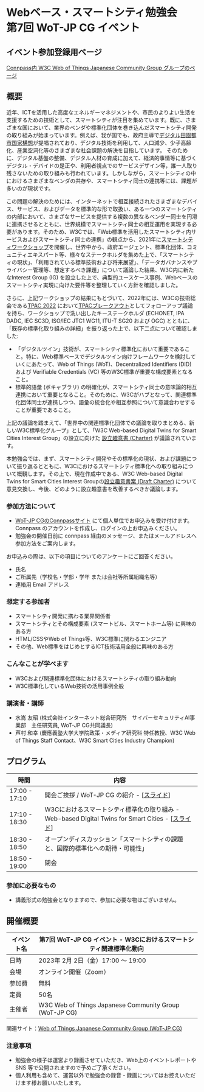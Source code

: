 # Webベース・スマートシティ勉強会<br/>第7回 WoT-JP CG イベント

## イベント参加登録用ページ

[Connpass内 W3C Web of Things Japanese Community Group グループのページ](https://wot-jp-cg.connpass.com/event/307891/)

## 概要

近年、ICTを活用した高度なエネルギーマネジメントや、市民のよりよい生活を支援するための技術として、スマートシティが注目を集めています。既に、さまざまな国において、業界のベンダや標準化団体を巻き込んだスマートシティ開発の取り組みが始まっています。例えば、我が国でも、政府主導で[デジタル田園都市国家構想](https://www.cas.go.jp/jp/seisaku/digitaldenen/index.html)が提唱されており、デジタル技術を利用して、人口減少、少子高齢化、産業空洞化等のさまざまな社会課題の解決を目指しています。
そのために、デジタル基盤の整備、デジタル人材の育成に加えて、経済的事情等に基づくデジタル・デバイドの是正や、利用者視点でのサービスデザイン等，誰一人取り残さないための取り組みも行われています。しかしながら，スマートシティの中におけるさまざまなベンダの共存や、スマートシティ同士の連携等には、課題が多いのが現状です。

この問題の解決のためには、インターネットで相互接続されたさまざまなデバイス、サービス、およびデータを標準的な形で取扱い、ある一つのスマートシティの内部において、さまざなサービスを提供する複数の異なるベンダー同士を円滑に連携させるとともに、世界規模でスマートシティ同士の相互運用を実現する必要があります。そのため、W3Cでは、「Web標準を活用したスマートシティ内サービスおよびスマートシティ同士の連携」の観点から、2021年に[スマートシティワークショップ](https://www.w3.org/2021/06/smartcities-workshop/report.html)を開催し、世界中から、政府エージェント、標準化団体、コミュニティエキスパート等、様々なステークホルダを集めた上で、「スマートシティの現状」、「利用されている標準技術および将来展望」、「データガバナンスやプライバシー管理等、想定するべき課題」について議論した結果、W3C内に新たなInterest Group (IG) を設立した上で、典型的ユースケース事例、Webベースのスマートシティ実現に向けた要件等を整理していく方針を確認しました。

さらに、上記ワークショップの結果にもとづいて、2022年には、W3Cの技術総会である[TPAC 2022](https://www.w3.org/2022/09/TPAC/) において[TPACブレークアウト](https://www.w3.org/2022/09/14-smartcities-minutes.html)としてフォローアップ議論を持ち、ワークショップで洗い出したキーステークホルダ (ECHONET, IPA DADC, IEC SC3D, ISO/IEC JTC1 WG11, ITU-T SG20 および OGC) とともに、「既存の標準化取り組みの詳細」を振り返った上で、以下二点について確認しました:
* 「デジタルツイン」技術が、スマートシティ標準化において重要であること。特に、Web標準ベースでデジタルツイン向けフレームワークを検討していくにあたって、Web of Things (WoT)、Decentralized Identifiers (DID) および Verifiable Credentials (VC) 等のW3C標準が重要な構成要素となること。
* 標準的語彙 (ボキャブラリ) の明確化が、スマートシティ同士の意味論的相互連携において重要となること。そのために、W3Cがハブとなって、関連標準化団体同士が連携しつつ、語彙の統合化や相互参照について意識合わせすることが重要であること。

上記の議論を踏まえて、「世界中の関連標準化団体での議論を取りまとめる、新しいW3C標準化グループ」として、「W3C Web-based Digital Twins for Smart Cities Interest Group」の設立に向けた [設立趣意書 (Charter)](https://w3c.github.io/smartcities-workshop/draft-charter/index.html) が議論されています。

本勉強会では、まず、スマートシティ開発やその標準化の現状、および課題について振り返るとともに、W3Cにおけるスマートシティ標準化への取り組みについて概観します。その上で、現在作成中である、W3C Web-based Digital Twins for Smart Cities Interest Groupの[設立趣意書案 (Draft Charter)](https://w3c.github.io/smartcities-workshop/draft-charter/index.html) について意見交換し、今後、どのように設立趣意書を改善するべきか議論します。

### 参加方法について
- [WoT-JP CGのConnpassサイト](https://wot-jp-cg.connpass.com/event/307891/) にて個人単位でお申込みを受け付けます。Connpass のアカウントを作成し、ログインの上お申込みください。
- 勉強会の開催日前に connpass 経由のメッセージ、またはメールアドレスへ参加方法をご案内します。

お申込みの際は、以下の項目についてのアンケートにご回答ください。
- 氏名
- ご所属先（学校名・学部・学年 または会社等所属組織名等）
- 連絡用 Email アドレス

### 想定する参加者
* スマートシティ開発に携わる業界関係者
* スマートシティとその構成要素 (スマートビル、スマートホーム等) に興味のある方
* HTML/CSSやWeb of Things等、W3C標準に関わるエンジニア
* その他、Web標準をはじめとするICT技術活用全般に興味のある方

### こんなことが学べます
* W3Cおよび関連標準化団体におけるスマートシティの取り組み動向
* W3C標準化しているWeb技術の活用事例全般

### 講演者・講師
* 水嶌 友昭 (株式会社インターネット総合研究所　サイバーセキュリティAI事業部　主任研究員, WoT-JP CG共同議長)
* 芦村 和幸 (慶應義塾大学大学院政策・メディア研究科 特任教授、W3C Web of Things Staff Contact、W3C Smart Cities Industry Champion)


## プログラム
| 時間    | 内容                                                                                 |
| ------- | ------------------------------------------------------------------------------------ |
| 17:00 - 17:10 | 開会ご挨拶 / WoT-JP CG の紹介 - [[スライド](https://github.com/w3c/wot-jp-cg/blob/main/Event/202302-2_7th_Smart_Cities/2024-02-02-WoT-JP-CG-SmartCity.pdf)]                                                       |
| 17:10 - 18:30 | W3Cにおけるスマートシティ標準化の取り組み - Web-based Digital Twins for Smart Cities - [[スライド](https://www.w3.org/2024/Talks/0202-smartcities-ka/20240202-smartcities-ka.pdf)]
| 18:30 - 18:50 | オープンディスカッション「スマートシティの課題と、国際的標準化への期待・可能性」|
| 18:50 - 19:00 | 閉会                                                                                 |

### 参加に必要なもの
- 講義形式の勉強会となりますので、参加に必要な物はございません。

## 開催概要
| イベント名 | 第7回 WoT-JP CG イベント - W3Cにおけるスマートシティ関連標準化動向 |
| ---------- | ------------------------------------------------------------ |
| 日時       | 2023年 2月 2日（金）17:00 ～ 19:00                          |
| 会場       | オンライン開催（Zoom）                                       |
| 参加費     | 無料                                                         |
| 定員       | 50名                                                         |
| 主催者     | W3C Web of Things Japanese Community Group (WoT-JP CG)       |

関連サイト：[Web of Things Japanese Community Group (WoT-JP CG)](https://wot-jp-cg.netlify.app/#/)

### 注意事項
- 勉強会の様子は運営より録画させていただき、Web上のイベントレポートや SNS 等で公開されますので予めご了承ください。
- 個人利用も含めて、運営以外で勉強会の録音・録画についてはお控えいただけます様お願いいたします。
